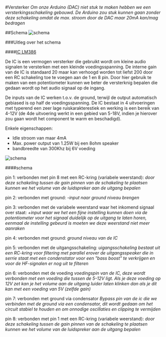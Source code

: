 #Versterker
*Om onze Arduino (DAC) niet stuk te maken hebben we een versterkingsschakeling gebouwd.*
*De Arduino zou stuk kunnen gaan zonder deze schakeling omdat de max. stroom door de DAC maar 20mA kan/mag bedragen*

##Schema
![schema](http://img.bhs4.com/b5/8/b5880d6404b791d21a95a238d8213884b2c2ce9f_large.jpg)

###Uitleg over het schema

####[IC LM386](http://www.biltek.tubitak.gov.tr/gelisim/elektronik/dosyalar/6/LM386.pdf)

De IC is een vermogen versterker die gebruikt wordt om kleine audio signalen te versterken met een kleinde voedingsspanning.
De interne gain van de IC is standaard 20 maar kan verhoogd worden tot liefst 200 door een RC schakeling toe te voegen aan de 1 en 8 pin.
Door hier gebruik te maken van een potentiometer kunnen we beter de versterknig bepalen die gedaan wordt op het audio signaal op de ingang.

De inputs van de IC werken t.o.v. de ground, terwijl de output automatisch gebiased is op half de voedingsspanning.
De IC bestaat in 4 uitvoeringen met typerend een zeer lage ruiskarakterestiek en werking is een bereik van 4-12V (de 4de uitvoering werkt in een gebied van 5-18V, indien je hierover zou gaan wordt het component te warm en beschadigd).

Enkele eigenschappen:
* Idle stroom van maar 4mA
* Max. power output van 1.25W bij een 8ohm speaker
* bandbreedte van 300Khz bij 6V voeding

![schema](http://i.imgur.com/nlC1tb1.jpg)

####schema

pin 1: verbonden met pin 8 met een RC-kring (variabele weerstand):
*door deze schakeling tussen de gain pinnen van de schakeling te plaatsen kunnen we het volume van de luidspreker aan de uitgang bepalen*

pin 2: verbonden met ground:
*-input naar ground niveau brengen* 

pin 3: verbonden met de variabele weerstand waar het inkomend signaal over staat:
*+input waar we het een fijne instelling kunnen doen via de potentiometer voor het signaal duidelijk op de uitgang te laten horen, eenmaal de instelling gebeurd is moeten we deze weerstand niet meer aanraken*

pin 4: verbonden met ground:
*ground niveau van de IC*

pin 5: verbonden met de uitgangsschakeling:
*uigangsschakeling bestaat uit een RC-kring voor filtering met parallel erover de uitgangsspeaker die in serrie staat met een condenstator voor een "bass boost" te verkrijgen en voor de HF-signalen er nog uit te filteren*

pin 6: verbonden met de voeding
*voedingspin van de IC, deze wordt verbonden met een voeding die tussen de 5-12V ligt. Als je deze voeding op 12V zet kan je het volume aan de uitgang luider laten klinken dan als je dit kan met een voeding van 5V (zelfde gain)*

pin 7: verbonden met ground via condensator
*Bypass pin van de ic die we verbinden met de ground via een condensator, dit wordt gedaan om het circuit stabiel te houden en om onnodige oscillaties en clipping te vermijden*

pin 8: verbonden met pin 1 met een RC-kring (variabele weerstand):
*door deze schakeling tussen de gain pinnen van de schakeling te plaatsen kunnen we het volume van de luidspreker aan de uitgang bepalen*
